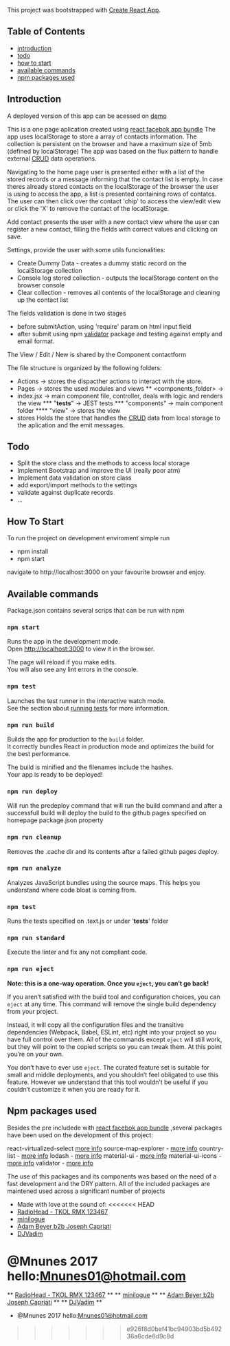 This project was bootstrapped with [Create React App](https://github.com/facebookincubator/create-react-app).
## Table of Contents
- [introduction](#introduction)
- [todo](#todo)
- [how to start](#how-to-start)
- [available commands](#available-commands)
- [npm packages used](#npm-packages-used)

## Introduction
A deployed version of this app can be acessed on [demo](https://mnunes01.github.io/reactcontact/)

This is a one page aplication created using [react facebok app bundle](https://github.com/facebookincubator/create-react-app)
The app uses localStorage to store a array of contacts information.
The collection is persistent on the browser and have a maximum size of 5mb (defined by localStorage)
The app was based on the flux pattern to handle external [CRUD](https://en.wikipedia.org/wiki/Create,_read,_update_and_delete) data operations.

Navigating to the home page user is presented either with a list of the stored records or a message informing that the contact list is empty.
In case theres already stored contacts on the localStorage of the browser the user is using to access the app, a list is presented containing rows of contatcs.
The user can then click over the contact 'chip' to access the view/edit view or click the 'X' to remove the contact of the localStorage.

Add contact presents the user with a new contact view where the user can register a new contact, filling the fields with correct values and clicking on save.

Settings, provide the user with some utils funcionalities:
* Create Dummy Data - creates a dummy static record on the localStorage collection
* Console log stored collection - outputs the localStorage content on the browser console
* Clear collection - removes all contents of the localStorage and cleaning up the contact list

The fields validation is done in two stages
* before submitAction, using 'require' param on html input field
* after submit using npm [validator](https://www.npmjs.com/package/validator) package and testing against empty and email format.


The View / Edit / New is shared by the Component contactform

The file structure is organized by the following folders:
* Actions -> stores the dispacther actions to interact with the store.
* Pages -> stores the used modules and views
** <components_folder> ->
* index.jsx -> main component file, controller, deals with logic and renders the view
*** "__tests__" -> JEST tests
*** "components" -> main component folder
**** "view<component name>" -> stores the view
* stores
Holds the store that handles the [CRUD](https://en.wikipedia.org/wiki/Create,_read,_update_and_delete) data from local storage to the aplication and the emit messages.

## Todo
* Split the store class and the methods to access local storage
* Implement Bootstrap and improve the UI (really poor atm)
* Implement data validation on store class
* add export/import methods to the settings
* validate against duplicate records
* ...

## How To Start
To run the project on development enviroment simple run
- npm install
- npm start

navigate to http://localhost:3000 on your favourite browser and enjoy.


## Available commands
Package.json contains several scrips that can be run with npm

### `npm start`

Runs the app in the development mode.<br>
Open [http://localhost:3000](http://localhost:3000) to view it in the browser.

The page will reload if you make edits.<br>
You will also see any lint errors in the console.

### `npm test`

Launches the test runner in the interactive watch mode.<br>
See the section about [running tests](#running-tests) for more information.

### `npm run build`

Builds the app for production to the `build` folder.<br>
It correctly bundles React in production mode and optimizes the build for the best performance.

The build is minified and the filenames include the hashes.<br>
Your app is ready to be deployed!

### `npm run deploy`

Will run the predeploy command that will run the build command and after a successfull build will deploy the build to the github pages specified on homepage package.json property

### `npm run cleanup`

Removes the .cache dir and its contents after a failed github pages deploy.

### `npm run analyze`

Analyzes JavaScript bundles using the source maps. This helps you understand where code bloat is coming from.

### `npm test`

Runs the tests specified on <component>.text.js or under '__tests__' folder

### `npm run standard`

Execute the linter and fix any not compliant code.

### `npm run eject`

**Note: this is a one-way operation. Once you `eject`, you can’t go back!**

If you aren’t satisfied with the build tool and configuration choices, you can `eject` at any time. This command will remove the single build dependency from your project.

Instead, it will copy all the configuration files and the transitive dependencies (Webpack, Babel, ESLint, etc) right into your project so you have full control over them. All of the commands except `eject` will still work, but they will point to the copied scripts so you can tweak them. At this point you’re on your own.

You don’t have to ever use `eject`. The curated feature set is suitable for small and middle deployments, and you shouldn’t feel obligated to use this feature. However we understand that this tool wouldn’t be useful if you couldn’t customize it when you are ready for it.


## Npm packages used
Besides the pre includede with [react facebok app bundle](https://github.com/facebookincubator/create-react-app) ,several packages have been used on the development of this project:

react-virtualized-select [more info](https://www.npmjs.com/package/react-virtualized-select)
source-map-explorer - [more info](https://www.npmjs.com/package/source-map-explorer)
country-list - [more info](https://www.npmjs.com/package/country-list)
lodash - [more info](https://www.npmjs.com/package/lodash)
material-ui - [more info](https://www.npmjs.com/package/material-ui)
material-ui-icons - [more info](https://www.npmjs.com/package/material-ui-icons)
validator - [more info](https://www.npmjs.com/package/validator)

The use of this packages and its components was based on the need of a fast development and the DRY pattern.
All of the included packages are maintened used across a significant number of projects




* Made with love at the sound of:
<<<<<<< HEAD
* [RadioHead - TKOL RMX 123467](https://open.spotify.com/album/47xaqCsJcYFWqD1gwujl1T)
* [minilogue](https://www.youtube.com/watch?v=qgiL7lsIATA)
* [Adam Beyer b2b Joseph Capriati](https://www.youtube.com/watch?v=0QLmIL7ffcQ)
* [DJVadim](https://www.youtube.com/watch?v=alJTygi_A9k)


@Mnunes 2017 hello:[Mnunes01@hotmail.com](mailto:mnunes01@hotmail.com)
=======
** [RadioHead - TKOL RMX 123467](https://open.spotify.com/album/47xaqCsJcYFWqD1gwujl1T) **
** [minilogue](https://www.youtube.com/watch?v=qgiL7lsIATA) **
** [Adam Beyer b2b Joseph Capriati](https://www.youtube.com/watch?v=0QLmIL7ffcQ) **
** [DJVadim](https://www.youtube.com/watch?v=alJTygi_A9k) **


* @Mnunes 2017 hello:[Mnunes01@hotmail.com](mailto:mnunes01@hotmail.com)
>>>>>>> e926f8d0bef41bc94903bd5b49236a6cde6d9c8d

